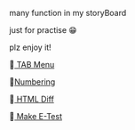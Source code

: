 many function in my storyBoard <br>

just for practise 😁<br>

plz enjoy it!<br>

📑<a href="https://github.com/fearofgod0001/storyboard/blob/master/src/component/tab/beautifulDnd/ReadMe.md"> TAB Menu </a> <br>

🔢<a href ="https://github.com/fearofgod0001/storyboard/blob/master/src/component/tab/panel/numbering-helper/Readme.md">Numbering </a><br>

📝<a href ="https://github.com/fearofgod0001/storyboard/blob/master/src/component/tab/panel/diff-panel/READMD.md"> HTML Diff </a><br>

📖<a href ="https://github.com/fearofgod0001/storyboard/blob/master/src/pages/exBank/add-test/README.md"> Make E-Test </a><br>
